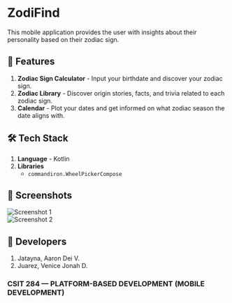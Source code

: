 # ZodiFind  
This mobile application provides the user with insights about their personality based on their zodiac sign.

## 🚀 Features  
1. **Zodiac Sign Calculator** - Input your birthdate and discover your zodiac sign.  
2. **Zodiac Library** - Discover origin stories, facts, and trivia related to each zodiac sign.  
3. **Calendar** - Plot your dates and get informed on what zodiac season the date aligns with.

## 🛠️ Tech Stack  
1. **Language** - Kotlin  
2. **Libraries**  
   - `commandiron.WheelPickerCompose`

## 📸 Screenshots  
![Screenshot 1](url-to-image)  
![Screenshot 2](url-to-image)

## 🧠 Developers  
1. Jatayna, Aaron Dei V.  
2. Juarez, Venice Jonah D.

### CSIT 284 — PLATFORM-BASED DEVELOPMENT (MOBILE DEVELOPMENT)

